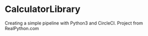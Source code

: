 # CalculatorLibrary
Creating a simple pipeline with Python3 and CircleCI. Project from RealPython.com  
